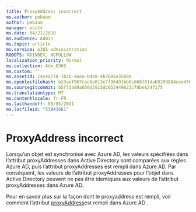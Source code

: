 ```yaml
---
title: ProxyAddress incorrect
ms.author: pebaum
author: pebaum
manager: scotv
ms.date: 04/21/2020
ms.audience: Admin
ms.topic: article
ms.service: o365-administration
ROBOTS: NOINDEX, NOFOLLOW
localization_priority: Normal
ms.collection: Adm_O365
ms.custom: ''
ms.assetid: c4cea778-1b26-4aea-bde8-4b7605e35886
ms.openlocfilehash: b23aef567cac6a613e7f36491bb0c860f81dab9209884cee45b717f1011952f9
ms.sourcegitcommit: b5f7da89a650d2915dc652449623c78be6247175
ms.translationtype: MT
ms.contentlocale: fr-FR
ms.lasthandoff: 08/05/2021
ms.locfileid: "53943661"
---
```

# <a name="proxyaddress-incorrect"></a>ProxyAddress incorrect

Lorsqu’un objet est synchronisé avec Azure AD, les valeurs spécifiées dans l’attribut proxyAddresses dans Active Directory sont comparées aux règles Azure AD, puis l’attribut proxyAddresses est rempli dans Azure AD. Par conséquent, les valeurs de l’attribut proxyAddresses pour l’objet dans Active Directory peuvent ne pas être identiques aux valeurs de l’attribut proxyAddresses dans Azure AD.
  
Pour en savoir plus sur la façon dont le proxyaddress est rempli, voir comment l’attribut [proxyAddress](https://support.microsoft.com/help/3190357/how-the-proxyaddresses-attribute-is-populated-in-azure-ad)est rempli dans Azure AD .
  

